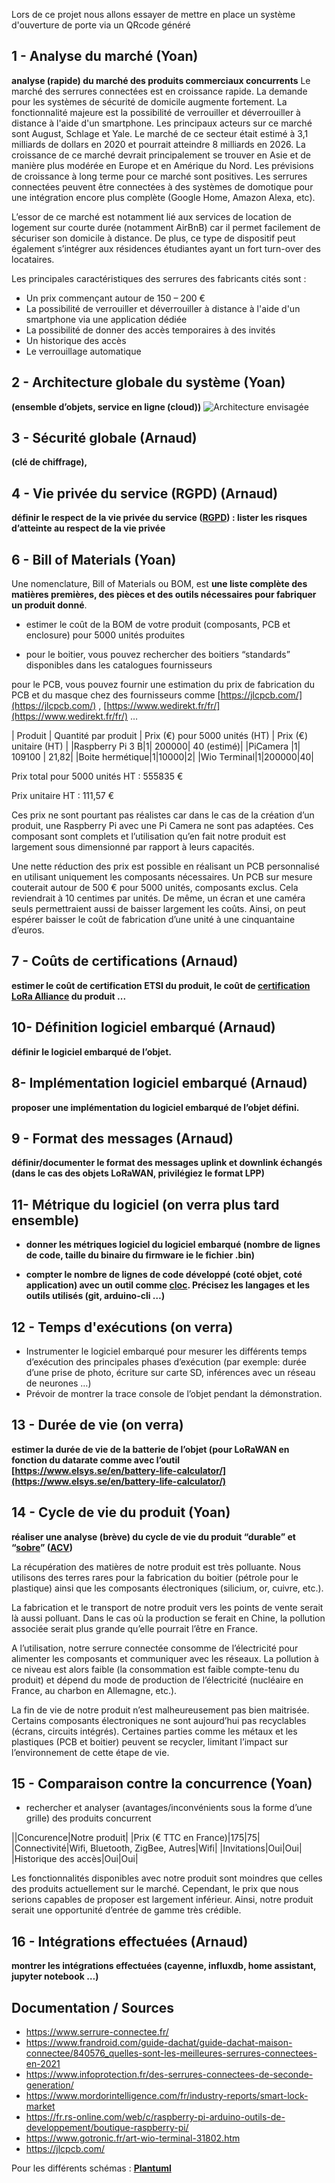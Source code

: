Lors de ce projet nous allons essayer de mettre en place un système d'ouverture de porte via un QRcode généré

##  1 - Analyse du marché (Yoan)

**analyse (rapide) du marché des produits commerciaux concurrents**
Le marché des serrures connectées est en croissance rapide. La demande pour les systèmes de sécurité de domicile augmente fortement. La fonctionnalité majeure est la possibilité de verrouiller et déverrouiller à distance à l'aide d'un smartphone. Les principaux acteurs sur ce marché sont August, Schlage et Yale. Le marché de ce secteur était estimé à 3,1 milliards de dollars en 2020 et pourrait atteindre 8 milliards en 2026. La croissance de ce marché devrait principalement se trouver en Asie et de manière plus modérée en Europe et en Amérique du Nord. Les prévisions de croissance à long terme pour ce marché sont positives. Les serrures connectées peuvent être connectées à des systèmes de domotique pour une intégration encore plus complète (Google Home, Amazon Alexa, etc).

L’essor de ce marché est notamment lié aux services de location de logement sur courte durée (notamment AirBnB) car il permet facilement de sécuriser son domicile à distance. De plus, ce type de dispositif peut également s’intégrer aux résidences étudiantes ayant un fort turn-over des locataires.

Les principales caractéristiques des serrures des fabricants cités sont :
- Un prix commençant autour de 150 – 200 €
- La possibilité de verrouiller et déverrouiller à distance à l'aide d'un smartphone via une application dédiée
- La possibilité de donner des accès temporaires à des invités
- Un historique des accès
- Le verrouillage automatique

## 2 - Architecture globale du système (Yoan)

**(ensemble d’objets, service en ligne (cloud))**
![Architecture envisagée](https://github.com/yyoan741/Projet_IoT_5A/blob/main/report/images/Archi_envisag%C3%A9e.png)
## 3 - Sécurité globale (Arnaud)

**(clé de chiffrage),**

## 4 - Vie privée du service (RGPD) (Arnaud)

**définir le respect de la vie privée du service ([RGPD](https://www.cnil.fr/fr/reglement-europeen-protection-donnees)) : lister les risques d’atteinte au respect de la vie privée**

## 6 - Bill of Materials (Yoan)

Une nomenclature, Bill of Materials ou BOM, est **une liste complète des matières premières, des pièces et des outils nécessaires pour fabriquer un produit donné**.

-   estimer le coût de la BOM de votre produit (composants, PCB et enclosure) pour 5000 unités produites

-   pour le boitier, vous pouvez rechercher des boitiers “standards” disponibles dans les catalogues fournisseurs

pour le PCB, vous pouvez fournir une estimation du prix de fabrication du PCB et du masque chez des fournisseurs comme [https://jlcpcb.com/](https://jlcpcb.com/) , [https://www.wedirekt.fr/fr/](https://www.wedirekt.fr/fr/) …

| Produit | Quantité par produit  | Prix (€) pour 5000 unités (HT) | Prix (€) unitaire (HT) |
|Raspberry Pi 3 B|1| 200000| 40 (estimé)|
|PiCamera  |1| 109100 | 21,82|
|Boite hermétique|1|10000|2|
|Wio Terminal|1|200000|40|


Prix total pour 5000 unités HT : 555835 €

Prix unitaire HT : 111,57 €

Ces prix ne sont pourtant pas réalistes car dans le cas de la création d’un produit, une Raspberry Pi avec une Pi Camera ne sont pas adaptées. Ces composant sont complets et l’utilisation qu’en fait notre produit est largement sous dimensionné par rapport à leurs capacités.

Une nette réduction des prix est possible en réalisant un PCB personnalisé en utilisant uniquement les composants nécessaires. Un PCB sur mesure couterait autour de 500 € pour 5000 unités, composants exclus. Cela reviendrait à 10 centimes par unités. De même, un écran et une caméra seuls permettraient aussi de baisser largement les coûts. Ainsi, on peut espérer baisser le coût de fabrication d’une unité à une cinquantaine d’euros.

## 7 - Coûts de certifications (Arnaud)
**estimer le coût de certification ETSI du produit, le coût de [certification LoRa Alliance](https://lora-alliance.org/lorawan-certification/) du produit ...**


## 10- Définition logiciel embarqué (Arnaud)

**définir le logiciel embarqué de l’objet.**
## 8- Implémentation logiciel embarqué (Arnaud)

**proposer une implémentation du logiciel embarqué de l’objet défini.**

## 9 - Format des messages (Arnaud)

**définir/documenter le format des messages uplink et downlink échangés (dans le cas des objets LoRaWAN, privilégiez le format LPP)**


## 11- Métrique du logiciel (on verra plus tard ensemble)

- **donner les métriques logiciel du logiciel embarqué (nombre de lignes de code, taille du binaire du firmware ie le fichier .bin)**

- **compter le nombre de lignes de code développé (coté objet, coté application) avec un outil comme [cloc](https://github.com/AlDanial/cloc). Précisez les langages et les outils utilisés (git, arduino-cli …)**

## 12 - Temps d'exécutions (on verra)

-   Instrumenter le logiciel embarqué pour mesurer les différents temps d’exécution des principales phases d’exécution (par exemple: durée d’une prise de photo, écriture sur carte SD, inférences avec un réseau de neurones …)
-   Prévoir de montrer la trace console de l’objet pendant la démonstration.

## 13 - Durée de vie (on verra)

**estimer la durée de vie de la batterie de l’objet (pour LoRaWAN en fonction du datarate comme avec l’outil [https://www.elsys.se/en/battery-life-calculator/](https://www.elsys.se/en/battery-life-calculator/)**

## 14 - Cycle de vie du produit (Yoan)

**réaliser une analyse (brève) du cycle de vie du produit “durable” et “[sobre](https://www.youtube.com/watch?v=aX_tzI7w7Qo)” ([ACV](https://fr.wikipedia.org/wiki/Analyse_du_cycle_de_vie))**

La récupération des matières de notre produit est très polluante. Nous utilisons des terres rares pour la fabrication du boitier (pétrole pour le plastique) ainsi que les composants électroniques (silicium, or, cuivre, etc.).

La fabrication et le transport de notre produit vers les points de vente serait là aussi polluant. Dans le cas où la production se ferait en Chine, la pollution associée serait plus grande qu’elle pourrait l’être en France.

A l’utilisation, notre serrure connectée consomme de l’électricité pour alimenter les composants et communiquer avec les réseaux. La pollution à ce niveau est alors faible (la consommation est faible compte-tenu du produit) et dépend du mode de production de l’électricité (nucléaire en France, au charbon en Allemagne, etc.).

La fin de vie de notre produit n’est malheureusement pas bien maitrisée. Certains composants électroniques ne sont aujourd’hui pas recyclables (écrans, circuits intégrés). Certaines parties comme les métaux et les plastiques (PCB et boitier) peuvent se recycler, limitant l’impact sur l’environnement de cette étape de vie.

## 15 - Comparaison contre la concurrence (Yoan)

-  rechercher et analyser (avantages/inconvénients sous la forme d’une grille) des produits concurrent

||Concurence|Notre produit|
|Prix (€ TTC en France)|175|75|
|Connectivité|Wifi, Bluetooth, ZigBee, Autres|Wifi|
|Invitations|Oui|Oui|
|Historique des accès|Oui|Oui|

Les fonctionnalités disponibles avec notre produit sont moindres que celles des produits actuellement sur le marché. Cependant, le prix que nous serions capables de proposer est largement inférieur. Ainsi, notre produit serait une opportunité d’entrée de gamme très crédible.

## 16 - Intégrations effectuées (Arnaud)

**montrer les intégrations effectuées (cayenne, influxdb, home assistant, jupyter notebook …)**

## Documentation / Sources
- https://www.serrure-connectee.fr/
- https://www.frandroid.com/guide-dachat/guide-dachat-maison-connectee/840576_quelles-sont-les-meilleures-serrures-connectees-en-2021
- https://www.infoprotection.fr/des-serrures-connectees-de-seconde-generation/
- https://www.mordorintelligence.com/fr/industry-reports/smart-lock-market
- https://fr.rs-online.com/web/c/raspberry-pi-arduino-outils-de-developpement/boutique-raspberry-pi/
- https://www.gotronic.fr/art-wio-terminal-31802.htm
- https://jlcpcb.com/



Pour les différents schémas : **[Plantuml](https://github.com/donsez/bd/tree/main/plantuml#readme)**

<!--stackedit_data:
eyJoaXN0b3J5IjpbMTkwMDQ4OTc0MCwtMTk5MTc3MDY2NiwxMj
c0NDEyMzM0LC0zMDQ5Mzg5ODcsNzMwOTk4MTE2XX0=
-->
